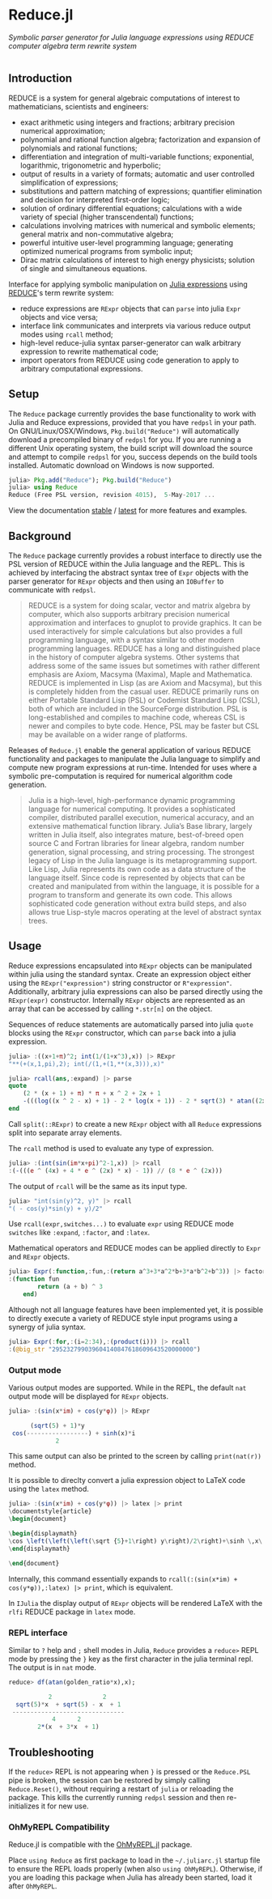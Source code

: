 # Reduce.jl

*Symbolic parser generator for Julia language expressions using REDUCE computer algebra term rewrite system*


```@contents
```

## Introduction

REDUCE is a system for general algebraic computations of interest to mathematicians, scientists and engineers:

* exact arithmetic using integers and fractions; arbitrary precision numerical approximation;
* polynomial and rational function algebra; factorization and expansion of polynomials and rational functions;
* differentiation and integration of multi-variable functions; exponential, logarithmic, trigonometric and hyperbolic;
* output of results in a variety of formats; automatic and user controlled simplification of expressions;
* substitutions and pattern matching of expressions; quantifier elimination and decision for interpreted first-order logic;
* solution of ordinary differential equations; calculations with a wide variety of special (higher transcendental) functions;
* calculations involving matrices with numerical and symbolic elements; general matrix and non-commutative algebra;
* powerful intuitive user-level programming language; generating optimized numerical programs from symbolic input;
* Dirac matrix calculations of interest to high energy physicists; solution of single and simultaneous equations.

Interface for applying symbolic manipulation on [Julia expressions](https://docs.julialang.org/en/latest/manual/metaprogramming) using [REDUCE](http://www.reduce-algebra.com)'s term rewrite system:

* reduce expressions are `RExpr` objects that can `parse` into julia `Expr` objects and vice versa;
* interface link communicates and interprets via various reduce output modes using `rcall` method;
* high-level reduce-julia syntax parser-generator can walk arbitrary expression to rewrite mathematical code;
* import operators from REDUCE using code generation to apply to arbitrary computational expressions.

## Setup

The `Reduce` package currently provides the base functionality to work with Julia and Reduce expressions, provided that you have `redpsl` in your path. On GNU/Linux/OSX/Windows, `Pkg.build("Reduce")` will automatically download a precompiled binary of `redpsl` for you. If you are running a different Unix operating system, the build script will download the source and attempt to compile `redpsl` for you, success depends on the build tools installed. Automatic download on Windows is now supported.

```Julia
julia> Pkg.add("Reduce"); Pkg.build("Reduce")
julia> using Reduce
Reduce (Free PSL version, revision 4015),  5-May-2017 ...
```

View the documentation [stable](https://chakravala.github.io/Reduce.jl/stable) / [latest](https://chakravala.github.io/Reduce.jl/latest) for more features and examples.

## Background

The `Reduce` package currently provides a robust interface to directly use the PSL version of REDUCE within the Julia language and the REPL. This is achieved by interfacing the abstract syntax tree of `Expr` objects with the parser generator for `RExpr` objects and then using an `IOBuffer` to communicate with `redpsl`.

> REDUCE is a system for doing scalar, vector and matrix algebra by computer, which also supports arbitrary precision numerical approximation and interfaces to gnuplot to provide graphics. It can be used interactively for simple calculations but also provides a full programming language, with a syntax similar to other modern programming languages.
> REDUCE has a long and distinguished place in the history of computer algebra systems. Other systems that address some of the same issues but sometimes with rather different emphasis are Axiom, Macsyma (Maxima), Maple and Mathematica.
> REDUCE is implemented in Lisp (as are Axiom and Macsyma), but this is completely hidden from the casual user. REDUCE primarily runs on either Portable Standard Lisp (PSL) or Codemist Standard Lisp (CSL), both of which are included in the SourceForge distribution. PSL is long-established and compiles to machine code, whereas CSL is newer and compiles to byte code. Hence, PSL may be faster but CSL may be available on a wider range of platforms.

Releases of `Reduce.jl` enable the general application of various REDUCE functionality and packages to manipulate the Julia language to simplify and compute new program expressions at run-time. Intended for uses where a symbolic pre-computation is required for numerical algorithm code generation.

> Julia is a high-level, high-performance dynamic programming language for numerical computing. It provides a sophisticated compiler, distributed parallel execution, numerical accuracy, and an extensive mathematical function library. Julia’s Base library, largely written in Julia itself, also integrates mature, best-of-breed open source C and Fortran libraries for linear algebra, random number generation, signal processing, and string processing.
> The strongest legacy of Lisp in the Julia language is its metaprogramming support. Like Lisp, Julia represents its own code as a data structure of the language itself. Since code is represented by objects that can be created and manipulated from within the language, it is possible for a program to transform and generate its own code. This allows sophisticated code generation without extra build steps, and also allows true Lisp-style macros operating at the level of abstract syntax trees.

## Usage

Reduce expressions encapsulated into `RExpr` objects can be manipulated within julia using the standard syntax. Create an expression object either using the `RExpr("expression")` string constructor or `R"expression"`. Additionally, arbitrary julia expressions can also be parsed directly using the `RExpr(expr)` constructor. Internally `RExpr` objects are represented as an array that can be accessed by calling `*.str[n]` on the object.

Sequences of reduce statements are automatically parsed into julia `quote` blocks using the `RExpr` constructor, which can `parse` back into a julia expression.
```Julia
julia> :((x+1+π)^2; int(1/(1+x^3),x)) |> RExpr
"**(+(x,1,pi),2); int(/(1,+(1,**(x,3))),x)"

julia> rcall(ans,:expand) |> parse
quote
    (2 * (x + 1) + π) * π + x ^ 2 + 2x + 1
    -(((log((x ^ 2 - x) + 1) - 2 * log(x + 1)) - 2 * sqrt(3) * atan((2x - 1) // sqrt(3)))) // 6
end
```
Call `split(::RExpr)` to create a new `RExpr` object with all `Reduce` expressions split into separate array elements.

The `rcall` method is used to evaluate any type of expression.
```Julia
julia> :(int(sin(im*x+pi)^2-1,x)) |> rcall
:(-(((e ^ (4x) + 4 * e ^ (2x) * x) - 1)) // (8 * e ^ (2x)))
```
The output of `rcall` will be the same as its input type.
```Julia
julia> "int(sin(y)^2, y)" |> rcall
"( - cos(y)*sin(y) + y)/2"
```
Use `rcall(expr,switches...)` to evaluate `expr` using REDUCE mode `switches` like `:expand`, `:factor`, and `:latex`.

Mathematical operators and REDUCE modes can be applied directly to `Expr` and `RExpr` objects.
```Julia
julia> Expr(:function,:fun,:(return a^3+3*a^2*b+3*a*b^2+b^3)) |> factor
:(function fun
        return (a + b) ^ 3
    end)
```
Although not all language features have been implemented yet, it is possible to directly execute a variety of REDUCE style input programs using a synergy of julia syntax.
```Julia
julia> Expr(:for,:(i=2:34),:(product(i))) |> rcall
:(@big_str "295232799039604140847618609643520000000")
```

### Output mode
Various output modes are supported. While in the REPL, the default `nat` output mode will be displayed for `RExpr` objects.
```Julia
julia> :(sin(x*im) + cos(y*φ)) |> RExpr

      (sqrt(5) + 1)*y
 cos(-----------------) + sinh(x)*i
             2
```
This same output can also be printed to the screen by calling `print(nat(r))` method.

It is possible to direclty convert a julia expression object to LaTeX code using the `latex` method.
```Julia
julia> :(sin(x*im) + cos(y*φ)) |> latex |> print
\documentstyle{article}
\begin{document}

\begin{displaymath}
\cos \left(\left(\left(\sqrt {5}+1\right) y\right)/2\right)+\sinh \,x\: i
\end{displaymath}

\end{document}
```
Internally, this command essentially expands to `rcall(:(sin(x*im) + cos(y*φ)),:latex) |> print`, which is equivalent.

In `IJulia` the display output of `RExpr` objects will be rendered LaTeX with the `rlfi` REDUCE package in `latex` mode.

### REPL interface
Similar to `?` help and `;` shell modes in Julia, `Reduce` provides a `reduce>` REPL mode by pressing the `}` key as the first character in the julia terminal repl. The output is in `nat` mode.
```Julia
reduce> df(atan(golden_ratio*x),x);

           2              2
  sqrt(5)*x  + sqrt(5) - x  + 1
 -------------------------------
            4      2
        2*(x  + 3*x  + 1)
```

## Troubleshooting

If the `reduce>` REPL is not appearing when `}` is pressed or the `Reduce.PSL` pipe is broken, the session can be restored by simply calling `Reduce.Reset()`, without requiring a restart of `julia` or reloading the package. This kills the currently running `redpsl` session and then re-initializes it for new use.

### OhMyREPL Compatibility

Reduce.jl is compatible with the [OhMyREPL.jl](https://github.com/KristofferC/OhMyREPL.jl) package.

Place `using Reduce` as first package to load in the `~/.juliarc.jl` startup file to ensure the REPL loads properly (when also `using OhMyREPL`). Otherwise, if you are loading this package when Julia has already been started, load it after `OhMyREPL`.

